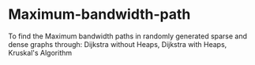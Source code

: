 # Maximum-bandwidth-path
To find the Maximum bandwidth paths in randomly generated sparse and dense graphs through:
    Dijkstra without Heaps,
		Dijkstra with Heaps,
		Kruskal's Algorithm
